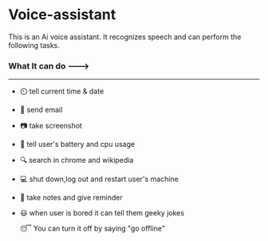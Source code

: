 # Voice-assistant
This is an Ai voice assistant. It recognizes speech and can perform the following tasks.

### What It can do --->
---
- ⏲️ tell current time & date 

- 📧 send email 

- 📷 take screenshot

- 🔋 tell user's battery and cpu usage 

- :mag: search in chrome and wikipedia

- 💻 shut down,log out and restart user's machine

- 📔 take notes and give reminder 

- 😃 when user is bored it can tell them geeky jokes

  :sleeping:  You can turn it off by saying "go offline"

